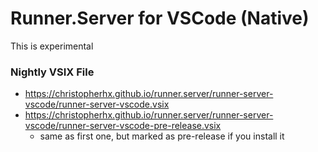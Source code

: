 # Runner.Server for VSCode (Native)

This is experimental

### Nightly VSIX File
- https://christopherhx.github.io/runner.server/runner-server-vscode/runner-server-vscode.vsix
- https://christopherhx.github.io/runner.server/runner-server-vscode/runner-server-vscode-pre-release.vsix
  - same as first one, but marked as pre-release if you install it
